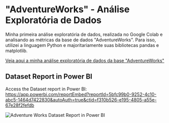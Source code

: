 # "AdventureWorks" - Análise Exploratória de Dados
Minha primeira análise exploratória de dados, realizada no Google Colab e analisando as métricas da base de dados "AdventureWorks". Para isso, utilizei a linguagem Python e majoritariamente suas bibliotecas pandas e matplotlib.

[Veja aqui a minha análise exploratória de dados da base "AdventureWorks"](AnaliseExploratoriaAdvWorks.ipynb)

## Dataset Report in Power BI
Access the Dataset report in Power BI: https://app.powerbi.com/reportEmbed?reportId=5bfc99b0-9252-4c10-abc5-1464d7422830&autoAuth=true&ctid=f310b526-e195-4805-a55e-67e28f2fefdb <br/>

![Adventure Works Dataset Report in Power BI]()
